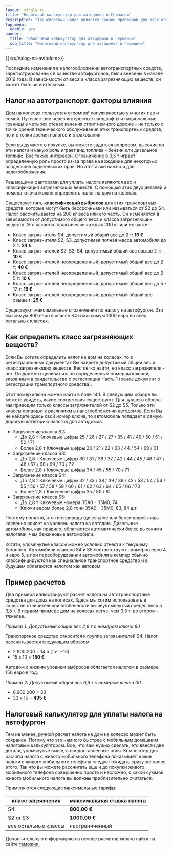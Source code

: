 ```yaml
---
layout: single-ru
title: "Налоговый калькулятор для автодомов в Германии"
description: "Транспортный налог является важной проблемой для всех владельцев транспортных средств. Узнайте всё, что вам нужно знать здесь. Получить информацию и произвести расчеты."
top_menu:
  enable: yes
banner:
  title: "Налоговый калькулятор для автодомов в Германии"
  sub_title: "Налоговый калькулятор для автодомов в Германии"
---
```


{{<ru/nalog-na-avtodom>}}



Последние изменения в налогообложении автотранспортных средств, зарегистрированных в качестве автофургонов, были внесены в начале 2016 года. В зависимости от веса и класса загрязняющих веществ, он может быть значительным.

## Налог на автотранспорт: факторы влияния

Дом на колесах пользуется огромной популярностью у многих пар и семей. Путешествие через интересные ландшафты и национальные границы в четырех стенах качения стоит немного дороже - не только с точки зрения технического обслуживания этих транспортных средств, но и с точки зрения налогов и страхования.

Если вы думаете о покупке, вы можете задаться вопросом, высокие ли эти налоги и какую роль играет вид топлива - бензин или дизельное топливо. Вес также интересен. Ограничение в 3,5 т играет определенную роль просто из-за права на вождение для некоторых владельцев водительских прав. Но это также важно и для налогообложения.

Решающими факторами для уплаты налога являются вес и классификация загрязняющих веществ. С помощью этих двух деталей и номера ключа можно определить налог на дом на колесах.

Существует пять **классификаций выбросов** для этих транспортных средств, которые могут быть бессрочными или называться от S2 до S4. Налог рассчитывается на 200 кг веса или его часть. Он изменяется в зависимости от допустимого общего веса и класса загрязняющих веществ. Это касается практически каждых 200 кг или их части:

- Класс загрязнителя S4, допустимый общий вес до 2 т: **16 €**
- Класс загрязнителя S2, S3, допустимая полная масса автомобиля до 2 т: **24 €**
- Класс загрязнителей S2, S3, S4, допустимый общий вес свыше 2 т: **10 €**
- Класс загрязнителей неопределенный, допустимый общий вес до 2 т: **40 €**
- Класс загрязнителей неопределенный, допустимый общий вес до 2 - 5 т: **10 €**
- Класс загрязнителей неопределенный, допустимый общий вес до 5 - 12 т: **15 €**
- Класс загрязнителей неопределенный, допустимый общий вес свыше t: **25 €**

Существуют максимальные ограничения по налогу на автофургон. Это максимум 800 евро в классе S4 и максимум 1000 евро во всех остальных классах.

## Как определить класс загрязняющих веществ?

Если Вы хотите определить налог на дом на колесах, то в регистрационных документах Вы найдете допустимый общий вес и класс загрязняющих веществ. Вес легко найти, но класс загрязнителя - нет. Он должен оцениваться по определенным номерам ключей, указанным в свидетельстве о регистрации Часть 1 (ранее документ о регистрации транспортного средства).

Этот номер ключа можно найти в поле 14.1. В следующем обзоре вы можете увидеть, какие соответсвия существуют. Для лучшего обзора мы приводим только классы загрязнителей от S2 до S5. Только эти классы приводят к различиям в налогообложении автодомов. Если Вы не найдете здесь свой номер ключа, то автомобиль попадает в самую дорогую категорию налогов для автодомов.

- Загрязнение класса S2:
  - До 2,8 т Ключевые цифры 25 / 26 / 27 / 27 / 35 / 41 / 49 / 50 / 51 / 52 / 71
  - Более 2,8 т Ключевые цифры 20 / 21 / 22 / 33 / 44 / 54 / 60 / 61
- Загрязнение класса S3:
  - До 2,8 т Ключевые цифры 30 / 31 / 36 / 37 / 42 / 44 / 45 / 46 / 47 / 48 / 67 / 68 / 69 / 70 / 72
  - Более 2,8 т Ключевые цифры 34 / 45 / 55 / 70 / 71
- Загрязнение класса S4:
  - До 2,8 т Ключевые цифры 32 / 33 / 38 / 39 / 39 / 43 / 53 / 54 / 54 / 55 / 56 / 57 / 58 / 59 / 60 / 61 / 62 / 63 / 64 / 65 / 66 / 73
  - Более 2,8 т Ключевые цифры 35 / 80 / 81
- Загрязнение класса S5:
  - До 2,8 т Ключевые номера 35A0 - 35M0, 74
  - Ключи весом более 2,8 тонн 35A0 - 35M0, 83, 84 шт.

Поэтому понятно, что тип привода (дизельное или бензиновое) лишь косвенно влияет на уровень налога на автодом. Дизельные автомобили, как правило, облагаются автоматически более высокими налогами, чем бензиновые автомобили.

Кстати, упомянутые классы можно условно отнести к текущему Euronorm. Автомобили классов S4 и S5 соответствуют примерно евро 4 и евро 5, а при переоборудовании автомобиля в кемпер обычно классифицируются как специальное транспортное средство и в будущем облагаются налогом как автодом.

## Пример расчетов

Два примера иллюстрируют расчет налога на автотранспортные средства для дома на колесах. Здесь мы хотим использовать в качестве отличительной особенности вышеупомянутый предел веса в 3,5 т. В первом примере дом на колесах легче, чем 3,5 т, во втором - тяжелее.

*Пример 1: Допустимый общий вес 2,9 т с номером ключа 80*

Транспортное средство относится к группе загрязнителей S4. Налог рассчитывается следующим образом:

- 2 900:200 = 14,5 (т.е. ~15)
- 15 x 10 = **150 €**

Автодом с низким уровнем выбросов облагается налогом в размере 150 евро в год.

*Пример 2: Допустимый общий вес 6,6 т с номером ключа 00*

- 6.600:200 = 33
- 33 x 15 = **495 €**

## Налоговый калькулятор для уплаты налога на автофургон

Тем не менее, ручной расчет налога на дом на колесах может быть сохранен. Потому что это намного быстрее с мобильным домашним налоговым калькулятором. Все, что вам нужно сделать, это ввести две детали, упомянутые выше, в предоставленные поля. Компьютер для расчета налога с живого мобильного телефона показывает, какие налоги с живого мобильного телефона следует ожидать сразу же после этого. Так что вы можете рассчитать еще и до покупки живого мобильного телефона совершенно просто и несложно, с какой суммой живого мобильного налога вы должны приблизительно считаться.

Применяются следующие максимальные тарифы:

| класс загрязнения    | максимальная ставка налога |
| -------------------- | -------------------------- |
| S4                   | **800,00 €**               |
| S2 or S3             | **1000,00 €**              |
| все остальные классы | неограниченный             |

Дополнительную информацию на основе расчетов можно найти на сайте [таможни.](https://www.zoll.de/DE/Fachthemen/Steuern/Verkehrsteuern/Kraftfahrzeugsteuer/Grundsaetze_Besteuerung/Steuerhoehe/steuerhoehe_node.html#doc34460bodyText4)

